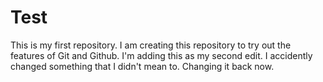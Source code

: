 # Test
This is my first repository.
I am creating this repository to try out the features of Git and Github.
I'm adding this as my second edit.
I accidently changed something that I didn't mean to. Changing it back now.
